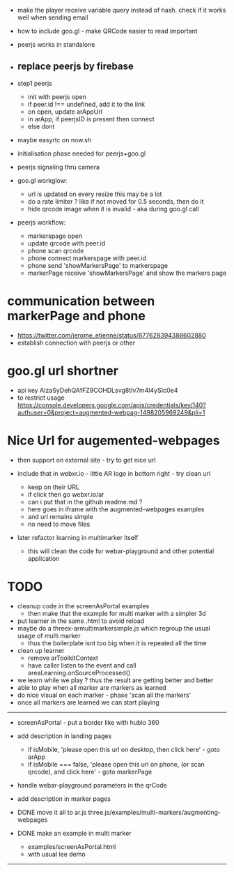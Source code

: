 - make the player receive variable query instead of hash. check if it works well when sending email
- how to include goo.gl - make QRCode easier to read important
- peerjs works in standalone
- replace peerjs by firebase
  - 
- step1 peerjs
  - init with peerjs open
  - if peer.id !== undefined, add it to the link
  - on open, update arAppUrl
  - in arApp, if peerjsID is present then connect
  - else dont
- maybe easyrtc on now.sh


- initialisation phase needed for peerjs+goo.gl
- peerjs signaling thru camera
- goo.gl workglow:
  - url is updated on every resize this may be a lot
  - do a rate limiter ? like if not moved for 0.5 seconds, then do it
  - hide qrcode image when it is invalid - aka during goo.gl call
- peerjs workflow: 
  - markerspage open
  - update qrcode with peer.id
  - phone scan qrcode
  - phone connect markerspage with peer.id
  - phone send 'showMarkersPage' to markerspage
  - markerPage receive 'showMarkersPage' and show the markers page

# communication between markerPage and phone
- https://twitter.com/jerome_etienne/status/877628394388602880
- establish connection with peerjs or other

# goo.gl url shortner
- api key AIzaSyDehQAfFZ9COHDLsvg8tIv7m4I4ySIc0e4
- to restrict usage 
https://console.developers.google.com/apis/credentials/key/140?authuser=0&project=augmented-webpag-1498205969249&pli=1

# Nice Url for augemented-webpages
- then support on external site - try to get nice url
- include that in webxr.io - little AR logo in bottom right - try clean url
  - keep on their URL
  - if click then go webxr.io/ar
  - can i put that in the github readme.md ?
  - here goes in iframe with the augmented-webpages examples
  - and url remains simple
  - no need to move files 

- later refactor learning in multimarker itself
  - this will clean the code for webar-playground and other potential application

# TODO 
- cleanup code in the screenAsPortal examples
  - then make that the example for multi marker with a simpler 3d
- put learner in the same .html to avoid reload
- maybe do a threex-armultimarkersimple.js which regroup the usual usage of multi marker
  - thus the boilerplate isnt too big when it is repeated all the time
- clean up learner
  - remove arToolkitContext
  - have caller listen to the event and call areaLearning.onSourceProcessed()
- we learn while we play ? thus the result are getting better and better
- able to play when all marker are markers as learned
- do nice visual on each marker - phase 'scan all the markers'
- once all markers are learned we can start playing



---------------------------------------------------

- screenAsPortal - put a border like with hublo 360

- add description in landing pages
  - if isMobile, 'please open this url on desktop, then click here' - goto arApp
  - if isMobile === false, 'please open this url on phone, (or scan qrcode), and click here' - goto markerPage
  
- handle webar-playground parameters in the qrCode
- add description in marker pages
- DONE move it all to ar.js three.js/examples/multi-markers/augmenting-webpages
- DONE make an example in multi marker
  - examples/screenAsPortal.html
  - with usual lee demo


---------------------------------------------------
